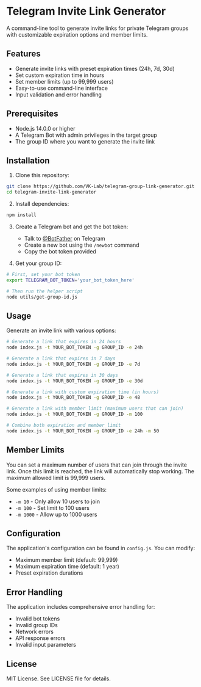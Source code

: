 # Telegram Invite Link Generator

A command-line tool to generate invite links for private Telegram groups with customizable expiration options and member limits.

## Features

- Generate invite links with preset expiration times (24h, 7d, 30d)
- Set custom expiration time in hours
- Set member limits (up to 99,999 users)
- Easy-to-use command-line interface
- Input validation and error handling

## Prerequisites

- Node.js 14.0.0 or higher
- A Telegram Bot with admin privileges in the target group
- The group ID where you want to generate the invite link

## Installation

1. Clone this repository:
```bash
git clone https://github.com/VK-Lab/telegram-group-link-generator.git
cd telegram-invite-link-generator
```

2. Install dependencies:
```bash
npm install
```

3. Create a Telegram bot and get the bot token:
   - Talk to [@BotFather](https://t.me/botfather) on Telegram
   - Create a new bot using the `/newbot` command
   - Copy the bot token provided

4. Get your group ID:
```bash
# First, set your bot token
export TELEGRAM_BOT_TOKEN='your_bot_token_here'

# Then run the helper script
node utils/get-group-id.js
```

## Usage

Generate an invite link with various options:

```bash
# Generate a link that expires in 24 hours
node index.js -t YOUR_BOT_TOKEN -g GROUP_ID -e 24h

# Generate a link that expires in 7 days
node index.js -t YOUR_BOT_TOKEN -g GROUP_ID -e 7d

# Generate a link that expires in 30 days
node index.js -t YOUR_BOT_TOKEN -g GROUP_ID -e 30d

# Generate a link with custom expiration time (in hours)
node index.js -t YOUR_BOT_TOKEN -g GROUP_ID -e 48

# Generate a link with member limit (maximum users that can join)
node index.js -t YOUR_BOT_TOKEN -g GROUP_ID -m 100

# Combine both expiration and member limit
node index.js -t YOUR_BOT_TOKEN -g GROUP_ID -e 24h -m 50
```

## Member Limits

You can set a maximum number of users that can join through the invite link. Once this limit is reached, the link will automatically stop working. The maximum allowed limit is 99,999 users.

Some examples of using member limits:
- `-m 10` - Only allow 10 users to join
- `-m 100` - Set limit to 100 users
- `-m 1000` - Allow up to 1000 users

## Configuration

The application's configuration can be found in `config.js`. You can modify:
- Maximum member limit (default: 99,999)
- Maximum expiration time (default: 1 year)
- Preset expiration durations

## Error Handling

The application includes comprehensive error handling for:
- Invalid bot tokens
- Invalid group IDs
- Network errors
- API response errors
- Invalid input parameters

## License

MIT License. See LICENSE file for details.
